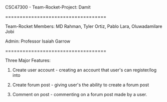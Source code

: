 CSC47300 - Team-Rocket-Project: Damit

===================================

Team-Rocket Members: MD Rahman, Tyler Ortiz, Pablo Lara, Oluwadamilare Jobi

Admin: Professor Isaiah Garrow

===================================

Three Major Features:

1. Create user account - creating an account that user's can register/log into

2. Create forum post - giving user's the ability to create a forum post

3. Comment on post - commenting on a forum post made by a user.
